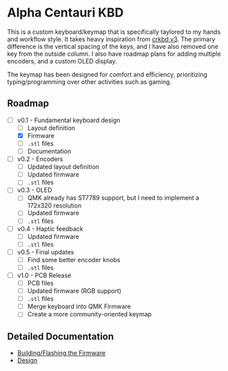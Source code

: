 # Alpha Centauri KBD

This is a custom keyboard/keymap that is specifically taylored to my hands and workflow style. It takes heavy inspiration from [crkbd v3](https://github.com/foostan/crkbd). The primary difference is the vertical spacing of the keys, and I have also removed one key from the outside column. I also have roadmap plans for adding multiple encoders, and a custom OLED display.

The keymap has been designed for comfort and efficiency, prioritizing typing/programming over other activities such as gaming.

## Roadmap

- [ ] v0.1 - Fundamental keyboard design
  - [ ] Layout definition
  - [x] Firmware
  - [ ] `.stl` files
  - [ ] Documentation
- [ ] v0.2 - Encoders
  - [ ] Updated layout definition
  - [ ] Updated firmware
  - [ ] `.stl` files
- [ ] v0.3 - OLED
  - [ ] QMK already has ST7789 support, but I need to implement a 172x320 resolution
  - [ ] Updated firmware
  - [ ] `.stl` files
- [ ] v0.4 - Haptic feedback
  - [ ] Updated firmware
  - [ ] `.stl` files
- [ ] v0.5 - Final updates
  - [ ] Find some better encoder knobs
  - [ ] `.stl` files
- [ ] v1.0 - PCB Release
  - [ ] PCB files
  - [ ] Updated firmware (RGB support)
  - [ ] `.stl` files
  - [ ] Merge keyboard into QMK Firmware
  - [ ] Create a more community-oriented keymap

## Detailed Documentation

- [Building/Flashing the Firmware](https://github.com/jacob-w-gable/alpha_centauri/wiki/Building-and-Flashing)
- [Design](https://github.com/jacob-w-gable/alpha_centauri/wiki/Design)

